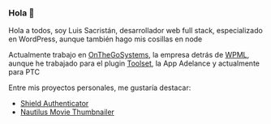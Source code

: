 ### Hola 👋

Hola a todos, soy Luis Sacristán, desarrollador web full stack, especializado en WordPress, aunque también hago mis cosillas en node

Actualmente trabajo en [OnTheGoSystems](https://onthegosystems.com/team/luis-sacristan/), la empresa detrás de [WPML](https://wpml.org), aunque he trabajado para el plugin [Toolset](https://toolset.com), la App Adelance y actualmente para PTC

Entre mis proyectos personales, me gustaría destacar:

- [Shield Authenticator](https://github.com/displaynone/shield-authenticator)
- [Nautilus Movie Thumbnailer](https://github.com/displaynone/nautilus-movie-thumbnailer)


